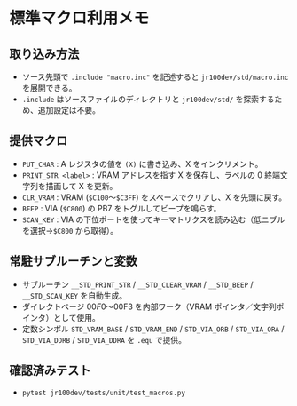 # 標準マクロ利用メモ

## 取り込み方法
- ソース先頭で `.include "macro.inc"` を記述すると `jr100dev/std/macro.inc` を展開できる。
- `.include` はソースファイルのディレクトリと `jr100dev/std/` を探索するため、追加設定は不要。

## 提供マクロ
- `PUT_CHAR` : A レジスタの値を `(X)` に書き込み、X をインクリメント。
- `PRINT_STR <label>` : VRAM アドレスを指す X を保存し、ラベルの 0 終端文字列を描画して X を更新。
- `CLR_VRAM` : VRAM (`$C100`〜`$C3FF`) をスペースでクリアし、X を先頭に戻す。
- `BEEP` : VIA (`$C800`) の PB7 をトグルしてビープを鳴らす。
- `SCAN_KEY` : VIA の下位ポートを使ってキーマトリクスを読み込む（低ニブルを選択→`$C800` から取得）。

## 常駐サブルーチンと変数
- サブルーチン `__STD_PRINT_STR` / `__STD_CLEAR_VRAM` / `__STD_BEEP` / `__STD_SCAN_KEY` を自動生成。
- ダイレクトページ $00F0〜$00F3 を内部ワーク（VRAM ポインタ／文字列ポインタ）として使用。
- 定数シンボル `STD_VRAM_BASE` / `STD_VRAM_END` / `STD_VIA_ORB` / `STD_VIA_ORA` / `STD_VIA_DDRB` / `STD_VIA_DDRA` を `.equ` で提供。

## 確認済みテスト
- `pytest jr100dev/tests/unit/test_macros.py`
